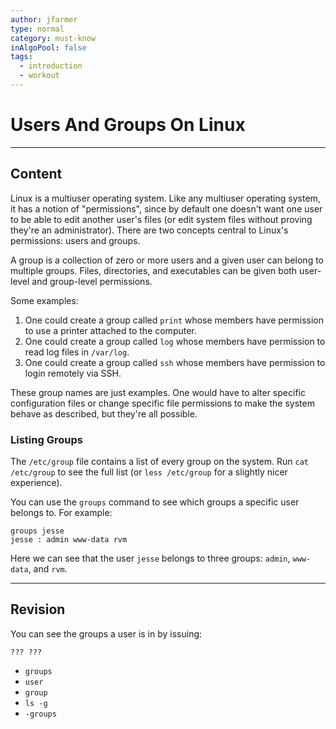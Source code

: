 ```yaml
---
author: jfarmer
type: normal
category: must-know
inAlgoPool: false
tags:
  - introduction
  - workout
---
```


# Users And Groups On Linux


---

## Content

Linux is a multiuser operating system.  Like any multiuser operating system, it has a notion of "permissions", since by default one doesn't want one user to be able to edit another user's files (or edit system files without proving they're an administrator).  There are two concepts central to Linux's permissions: users and groups.

A group is a collection of zero or more users and a given user can belong to multiple groups.  Files, directories, and executables can be given both user-level and group-level permissions.

Some examples:

1. One could create a group called `print` whose members have permission to use a printer attached to the computer.
2. One could create a group called `log` whose members have permission to read log files in `/var/log`.
3. One could create a group called `ssh` whose members have permission to login remotely via SSH.

These group names are just examples.  One would have to alter specific configuration files or change specific file permissions to make the system behave as described, but they're all possible.

### Listing Groups

The `/etc/group` file contains a list of every group on the system.  Run `cat /etc/group` to see the full list (or `less /etc/group` for a slightly nicer experience).

You can use the `groups` command to see which groups a specific user belongs to.  For example:

```shell
groups jesse
jesse : admin www-data rvm
```

Here we can see that the user `jesse` belongs to three groups: `admin`, `www-data`, and `rvm`.


---

## Revision

You can see the groups a user is in by issuing:

```plain-text
??? ???
```

- `groups`
- `user`
- `group`
- `ls -g`
- `-groups`

